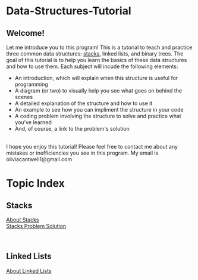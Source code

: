 # Data-Structures-Tutorial
## Welcome!
Let me introduce you to this program! This is a tutorial to teach and practice three common data structures: [stacks](Stacks/aboutStacks.md), linked lists, and binary trees. The goal of this tutorial is to help you learn the basics of these data structures and how to use them. Each subject will incude the following elements:
* An introduction, which will explain when this structure is useful for programming
* A diagram (or two) to visually help you see what goes on behind the scenes
* A detailed explanation of the structure and how to use it
* An example to see how you can impliment the structure in your code
* A coding problem involving the structure to solve and practice what you've learned
* And, of course, a link to the problem's solution

<br>
I hope you enjoy this tutorial! Please feel free to contact me about any mistakes or inefficiencies you see in this program. My email is oliviacantwell1@gmail.com

<br>

# Topic Index
## Stacks
[About Stacks](Stacks/aboutStacks.md)
<br>
[Stacks Problem Solution](Stacks/stacksSolution.py)

<br>

## Linked Lists
[About Linked Lists](Linked-lists/aboutLinkedLists.md)
